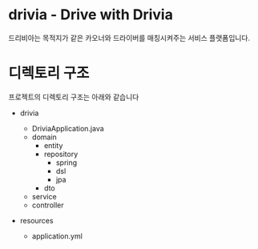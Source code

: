 # drivia - Drive with Drivia
드리비아는 목적지가 같은 카오너와 드라이버를 매칭시켜주는 서비스 플랫폼입니다.

# 디렉토리 구조
프로젝트의 디렉토리 구조는 아래와 같습니다
* drivia
  + DriviaApplication.java
  + domain
	  - entity
	  - repository
		  * spring
		  * dsl
		  * jpa
	  - dto
  + service
  + controller

* resources
  + application.yml
